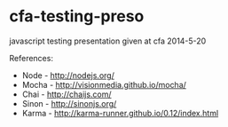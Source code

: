 cfa-testing-preso
=================

javascript testing presentation given at cfa 2014-5-20

References:
 - Node - http://nodejs.org/
 - Mocha - http://visionmedia.github.io/mocha/
 - Chai - http://chaijs.com/
 - Sinon - http://sinonjs.org/
 - Karma - http://karma-runner.github.io/0.12/index.html
